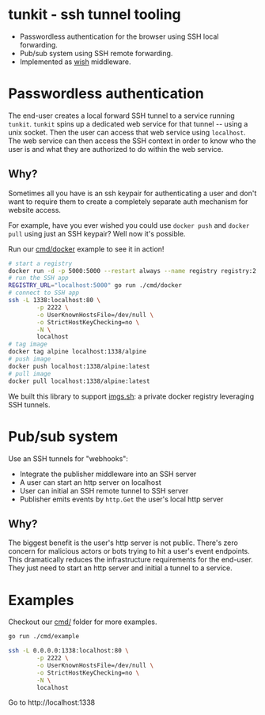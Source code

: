 # tunkit - ssh tunnel tooling

- Passwordless authentication for the browser using SSH local forwarding.
- Pub/sub system using SSH remote forwarding.
- Implemented as [wish](https://github.com/charmbracelet/wish) middleware.

# Passwordless authentication

The end-user creates a local forward SSH tunnel to a service running `tunkit`.
`tunkit` spins up a dedicated web service for that tunnel -- using a unix
socket. Then the user can access that web service using `localhost`. The web
service can then access the SSH context in order to know who the user is and
what they are authorized to do within the web service.

## Why?

Sometimes all you have is an ssh keypair for authenticating a user and don't
want to require them to create a completely separate auth mechanism for website
access.

For example, have you ever wished you could use `docker push` and `docker pull`
using just an SSH keypair? Well now it's possible.

Run our [cmd/docker](./cmd/docker/) example to see it in action!

```bash
# start a registry
docker run -d -p 5000:5000 --restart always --name registry registry:2
# run the SSH app
REGISTRY_URL="localhost:5000" go run ./cmd/docker
# connect to SSH app
ssh -L 1338:localhost:80 \
		-p 2222 \
		-o UserKnownHostsFile=/dev/null \
		-o StrictHostKeyChecking=no \
		-N \
		localhost
# tag image
docker tag alpine localhost:1338/alpine
# push image
docker push localhost:1338/alpine:latest
# pull image
docker pull localhost:1338/alpine:latest
```

We built this library to support [imgs.sh](https://pico.sh/imgs): a private
docker registry leveraging SSH tunnels.

# Pub/sub system

Use an SSH tunnels for "webhooks":

- Integrate the publisher middleware into an SSH server
- A user can start an http server on localhost
- User can initial an SSH remote tunnel to SSH server
- Publisher emits events by `http.Get` the user's local http server

## Why?

The biggest benefit is the user's http server is not public. There's zero
concern for malicious actors or bots trying to hit a user's event endpoints.
This dramatically reduces the infrastructure requirements for the end-user. They
just need to start an http server and initial a tunnel to a service.

# Examples

Checkout our [cmd/](./cmd/) folder for more examples.

```bash
go run ./cmd/example
```

```bash
ssh -L 0.0.0.0:1338:localhost:80 \
		-p 2222 \
		-o UserKnownHostsFile=/dev/null \
		-o StrictHostKeyChecking=no \
		-N \
		localhost
```

Go to http://localhost:1338
